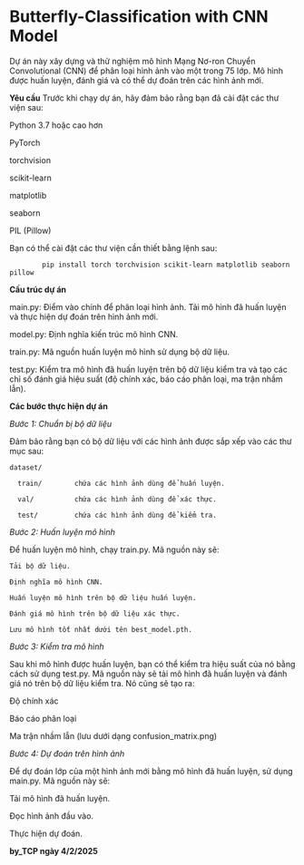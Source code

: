 # Butterfly-Classification with CNN Model

Dự án này xây dựng và thử nghiệm mô hình Mạng Nơ-ron Chuyển Convolutional (CNN) để phân loại hình ảnh vào một trong 75 lớp. Mô hình được huấn luyện, đánh giá và có thể dự đoán trên các hình ảnh mới.

**Yêu cầu**
Trước khi chạy dự án, hãy đảm bảo rằng bạn đã cài đặt các thư viện sau:

  Python 3.7 hoặc cao hơn
  
  PyTorch
  
  torchvision
  
  scikit-learn
  
  matplotlib
  
  seaborn
 
  PIL (Pillow)

Bạn có thể cài đặt các thư viện cần thiết bằng lệnh sau:  

            pip install torch torchvision scikit-learn matplotlib seaborn pillow

**Cấu trúc dự án**
  
  main.py:     Điểm vào chính để phân loại hình ảnh. Tải mô hình đã huấn luyện và thực hiện dự đoán trên hình ảnh mới.
  
  model.py:     Định nghĩa kiến trúc mô hình CNN.
  
  train.py:     Mã nguồn huấn luyện mô hình sử dụng bộ dữ liệu.
  
  test.py:     Kiểm tra mô hình đã huấn luyện trên bộ dữ liệu kiểm tra và tạo các chỉ số đánh giá hiệu suất (độ chính xác, báo cáo phân loại, ma trận nhầm lẫn).

**Các bước thực hiện dự án**

_Bước 1: Chuẩn bị bộ dữ liệu_

  Đảm bảo rằng bạn có bộ dữ liệu với các hình ảnh được sắp xếp vào các thư mục sau:
  
    dataset/
    
      train/        chứa các hình ảnh dùng để huấn luyện.
      
      val/          chứa các hình ảnh dùng để xác thực.
      
      test/         chứa các hình ảnh dùng để kiểm tra.
      
_Bước 2: Huấn luyện mô hình_

  Để huấn luyện mô hình, chạy train.py. Mã nguồn này sẽ:
  
    Tải bộ dữ liệu.
    
    Định nghĩa mô hình CNN.
    
    Huấn luyện mô hình trên bộ dữ liệu huấn luyện.
    
    Đánh giá mô hình trên bộ dữ liệu xác thực.
    
    Lưu mô hình tốt nhất dưới tên best_model.pth.
    
_Bước 3: Kiểm tra mô hình_

  Sau khi mô hình được huấn luyện, bạn có thể kiểm tra hiệu suất của nó bằng cách sử dụng test.py. Mã nguồn này sẽ tải mô hình đã huấn luyện và đánh giá nó trên bộ dữ liệu kiểm tra. Nó cũng sẽ tạo ra:
  
  Độ chính xác
  
  Báo cáo phân loại
  
  Ma trận nhầm lẫn (lưu dưới dạng confusion_matrix.png)
  
_Bước 4: Dự đoán trên hình ảnh_

  Để dự đoán lớp của một hình ảnh mới bằng mô hình đã huấn luyện, sử dụng main.py. Mã nguồn này sẽ:
  
  Tải mô hình đã huấn luyện.
  
  Đọc hình ảnh đầu vào.
  
  Thực hiện dự đoán.
  


**by_TCP ngày 4/2/2025**
    
